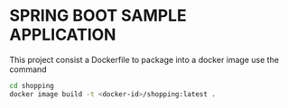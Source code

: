 # SPRING BOOT SAMPLE APPLICATION

This project consist a Dockerfile to package into a docker image use the command

```bash
cd shopping
docker image build -t <docker-id>/shopping:latest .
```
